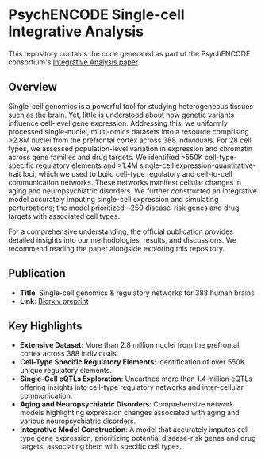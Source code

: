 # PsychENCODE Single-cell Integrative Analysis
This repository contains the code generated as part of the PsychENCODE consortium's [Integrative Analysis paper](https://doi.org/10.1101/2024.03.18.585576).

## Overview
Single-cell genomics is a powerful tool for studying heterogeneous tissues such as the brain. Yet, little is understood about how genetic variants influence cell-level gene expression. Addressing this, we uniformly processed single-nuclei, multi-omics datasets into a resource comprising >2.8M nuclei from the prefrontal cortex across 388 individuals. For 28 cell types, we assessed population-level variation in expression and chromatin across gene families and drug targets. We identified >550K cell-type-specific regulatory elements and >1.4M single-cell expression-quantitative-trait loci, which we used to build cell-type regulatory and cell-to-cell communication networks. These networks manifest cellular changes in aging and neuropsychiatric disorders. We further constructed an integrative model accurately imputing single-cell expression and simulating perturbations; the model prioritized ~250 disease-risk genes and drug targets with associated cell types.

For a comprehensive understanding, the official publication provides detailed insights into our methodologies, results, and discussions. We recommend reading the paper alongside exploring this repository.

## Publication

- **Title**: Single-cell genomics & regulatory networks for 388 human brains
- **Link**: [Biorxiv preprint](https://doi.org/10.1101/2024.03.18.585576)

## Key Highlights

- **Extensive Dataset**: More than 2.8 million nuclei from the prefrontal cortex across 388 individuals.
- **Cell-Type Specific Regulatory Elements**: Identification of over 550K unique regulatory elements.
- **Single-Cell eQTLs Exploration**: Unearthed more than 1.4 million eQTLs offering insights into cell-type regulatory networks and inter-cellular communication.
- **Aging and Neuropsychiatric Disorders**: Comprehensive network models highlighting expression changes associated with aging and various neuropsychiatric disorders.
- **Integrative Model Construction**: A model that accurately imputes cell-type gene expression, prioritizing potential disease-risk genes and drug targets, associating them with specific cell types.
